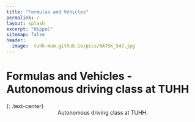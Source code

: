 ```yaml
---
title: "Formulas and Vehicles"
permalink: /
layout: splash
excerpt: "HippoC"
sitemap: false
header:
  image:  tuhh-mum.github.io/pics/NATSK_547.jpg
---
```

<h1>Formulas and Vehicles - Autonomous driving class at TUHH</h1>
{: .text-center}

<div style="margin-left:10%; margin-right:10%; text-align: center">
Autonomous driving class at TUHH.
</div>


